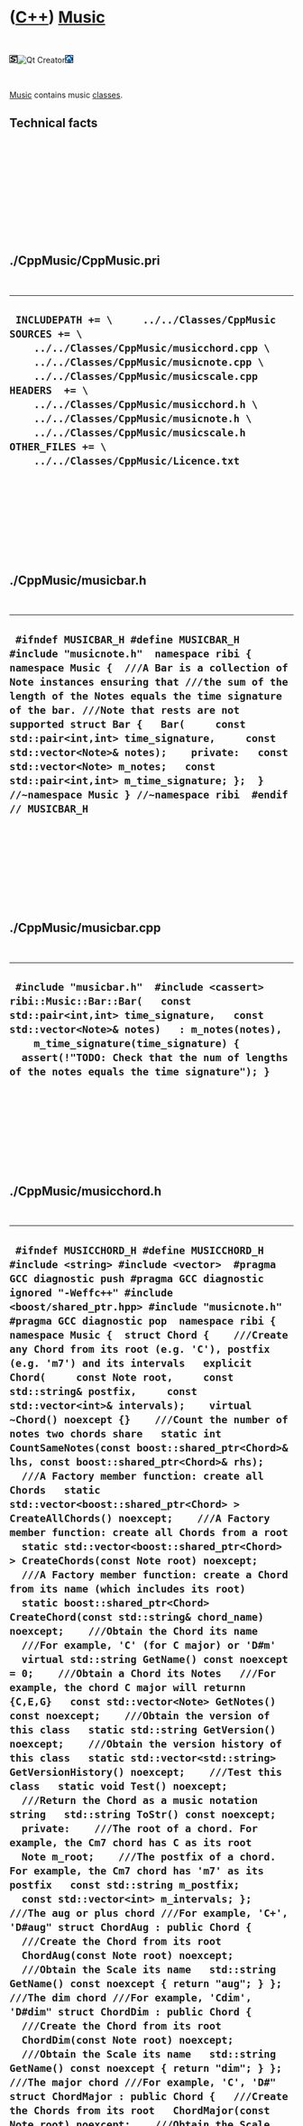 



 

 

 

 

 

([C++](Cpp.md)) [Music](CppMusic.md)
======================================

 

![STL](PicStl.png)![Qt
Creator](PicQtCreator.png)![Lubuntu](PicLubuntu.png)

 

[Music](CppMusic.md) contains music [classes](CppClass.md).

Technical facts
---------------

 

 

 

 

 

 

./CppMusic/CppMusic.pri
-----------------------

 

  --------------------------------------------------------------------------------------------------------------------------------------------------------------------------------------------------------------------------------------------------------------------------------------------------------------------------------------------------------------------------------------------------
  ` INCLUDEPATH += \     ../../Classes/CppMusic  SOURCES += \     ../../Classes/CppMusic/musicchord.cpp \     ../../Classes/CppMusic/musicnote.cpp \     ../../Classes/CppMusic/musicscale.cpp  HEADERS  += \     ../../Classes/CppMusic/musicchord.h \     ../../Classes/CppMusic/musicnote.h \     ../../Classes/CppMusic/musicscale.h  OTHER_FILES += \     ../../Classes/CppMusic/Licence.txt`
  --------------------------------------------------------------------------------------------------------------------------------------------------------------------------------------------------------------------------------------------------------------------------------------------------------------------------------------------------------------------------------------------------

 

 

 

 

 

./CppMusic/musicbar.h
---------------------

 

  ------------------------------------------------------------------------------------------------------------------------------------------------------------------------------------------------------------------------------------------------------------------------------------------------------------------------------------------------------------------------------------------------------------------------------------------------------------------------------------------------------------------------------------------------------
  ` #ifndef MUSICBAR_H #define MUSICBAR_H  #include "musicnote.h"  namespace ribi { namespace Music {  ///A Bar is a collection of Note instances ensuring that ///the sum of the length of the Notes equals the time signature of the bar. ///Note that rests are not supported struct Bar {   Bar(     const std::pair<int,int> time_signature,     const std::vector<Note>& notes);    private:   const std::vector<Note> m_notes;   const std::pair<int,int> m_time_signature; };  } //~namespace Music } //~namespace ribi  #endif // MUSICBAR_H`
  ------------------------------------------------------------------------------------------------------------------------------------------------------------------------------------------------------------------------------------------------------------------------------------------------------------------------------------------------------------------------------------------------------------------------------------------------------------------------------------------------------------------------------------------------------

 

 

 

 

 

./CppMusic/musicbar.cpp
-----------------------

 

  ----------------------------------------------------------------------------------------------------------------------------------------------------------------------------------------------------------------------------------------------------------------------------------------------------------
  ` #include "musicbar.h"  #include <cassert>   ribi::Music::Bar::Bar(   const std::pair<int,int> time_signature,   const std::vector<Note>& notes)   : m_notes(notes),     m_time_signature(time_signature) {   assert(!"TODO: Check that the num of lengths of the notes equals the time signature"); }`
  ----------------------------------------------------------------------------------------------------------------------------------------------------------------------------------------------------------------------------------------------------------------------------------------------------------

 

 

 

 

 

./CppMusic/musicchord.h
-----------------------

 

  ----------------------------------------------------------------------------------------------------------------------------------------------------------------------------------------------------------------------------------------------------------------------------------------------------------------------------------------------------------------------------------------------------------------------------------------------------------------------------------------------------------------------------------------------------------------------------------------------------------------------------------------------------------------------------------------------------------------------------------------------------------------------------------------------------------------------------------------------------------------------------------------------------------------------------------------------------------------------------------------------------------------------------------------------------------------------------------------------------------------------------------------------------------------------------------------------------------------------------------------------------------------------------------------------------------------------------------------------------------------------------------------------------------------------------------------------------------------------------------------------------------------------------------------------------------------------------------------------------------------------------------------------------------------------------------------------------------------------------------------------------------------------------------------------------------------------------------------------------------------------------------------------------------------------------------------------------------------------------------------------------------------------------------------------------------------------------------------------------------------------------------------------------------------------------------------------------------------------------------------------------------------------------------------------------------------------------------------------------------------------------------------------------------------------------------------------------------------------------------------------------------------------------------------------------------------------------------------------------------------------------------------------------------------------------------------------------------------------------------------------------------------------------------------------------------------------------------------------------------------------------------------------------------------------------------------------------------------------------------------------------------------------------------------------------------------------------------------------------------------------------------------------------------------------------------------------------------------------------------------------------------------------------------------------------------------------------------------------------------------------------------------------------------------------------------------------------------------------------------------------------------------------------------------------------------------------------------------------------------------------------------------------------------------------------------------------------------------------------------------------------------------------------------------------------------------------------------------------------------------------------------------------------------------------------------------------------------------------------------------------------------------------------------------------------------------------------------------------------------------------------------------------------------------------------------------------------------
  ` #ifndef MUSICCHORD_H #define MUSICCHORD_H  #include <string> #include <vector>  #pragma GCC diagnostic push #pragma GCC diagnostic ignored "-Weffc++" #include <boost/shared_ptr.hpp> #include "musicnote.h" #pragma GCC diagnostic pop  namespace ribi {  namespace Music {  struct Chord {    ///Create any Chord from its root (e.g. 'C'), postfix (e.g. 'm7') and its intervals   explicit Chord(     const Note root,     const std::string& postfix,     const std::vector<int>& intervals);    virtual ~Chord() noexcept {}    ///Count the number of notes two chords share   static int CountSameNotes(const boost::shared_ptr<Chord>& lhs, const boost::shared_ptr<Chord>& rhs);    ///A Factory member function: create all Chords   static std::vector<boost::shared_ptr<Chord> > CreateAllChords() noexcept;    ///A Factory member function: create all Chords from a root   static std::vector<boost::shared_ptr<Chord> > CreateChords(const Note root) noexcept;    ///A Factory member function: create a Chord from its name (which includes its root)   static boost::shared_ptr<Chord> CreateChord(const std::string& chord_name) noexcept;    ///Obtain the Chord its name   ///For example, 'C' (for C major) or 'D#m'   virtual std::string GetName() const noexcept = 0;    ///Obtain a Chord its Notes   ///For example, the chord C major will returnn {C,E,G}   const std::vector<Note> GetNotes() const noexcept;    ///Obtain the version of this class   static std::string GetVersion() noexcept;    ///Obtain the version history of this class   static std::vector<std::string> GetVersionHistory() noexcept;    ///Test this class   static void Test() noexcept;    ///Return the Chord as a music notation string   std::string ToStr() const noexcept;    private:    ///The root of a chord. For example, the Cm7 chord has C as its root   Note m_root;    ///The postfix of a chord. For example, the Cm7 chord has 'm7' as its postfix   const std::string m_postfix;    const std::vector<int> m_intervals; };  ///The aug or plus chord ///For example, 'C+', 'D#aug" struct ChordAug : public Chord {   ///Create the Chord from its root   ChordAug(const Note root) noexcept;    ///Obtain the Scale its name   std::string GetName() const noexcept { return "aug"; } };  ///The dim chord ///For example, 'Cdim', 'D#dim" struct ChordDim : public Chord {   ///Create the Chord from its root   ChordDim(const Note root) noexcept;    ///Obtain the Scale its name   std::string GetName() const noexcept { return "dim"; } };  ///The major chord ///For example, 'C', 'D#" struct ChordMajor : public Chord {   ///Create the Chords from its root   ChordMajor(const Note root) noexcept;    ///Obtain the Scale its name   std::string GetName() const noexcept { return "major"; } };  ///The minor chord ///For example, 'Cm', 'D#m" struct ChordMinor : public Chord {   ///Create the Chord from its root   ChordMinor(const Note root) noexcept;    ///Obtain the Scale its name   std::string GetName() const noexcept { return "minor"; } };  ///The 6 chord ///For example, 'C6', 'D#6" struct Chord6 : public Chord {   ///Create the Chord from its root   Chord6(const Note root) noexcept;    ///Obtain the Scale its name   std::string GetName() const noexcept { return "6"; } };  ///The minor 6 chord ///For example, 'Cm6', 'D#m6" struct ChordMinor6 : public Chord {   ///Create the Chord from its root   ChordMinor6(const Note root) noexcept;    ///Obtain the Scale its name   std::string GetName() const noexcept { return "m6"; } };  ///The 7 chord ///For example, 'C7', 'D#7" struct Chord7 : public Chord {   ///Create the Chord from its root   Chord7(const Note root) noexcept;    ///Obtain the Scale its name   std::string GetName() const noexcept { return "7"; } };  ///The minor 7 chord ///For example, 'C7', 'D#7" struct ChordMinor7 : public Chord {   ///Create the Chord from its root   ChordMinor7(const Note root) noexcept;    ///Obtain the Scale its name   std::string GetName() const noexcept { return "m7"; } };  } //~namespace Music  } //~namespace ribi  #endif // MUSICCHORD_H`
  ----------------------------------------------------------------------------------------------------------------------------------------------------------------------------------------------------------------------------------------------------------------------------------------------------------------------------------------------------------------------------------------------------------------------------------------------------------------------------------------------------------------------------------------------------------------------------------------------------------------------------------------------------------------------------------------------------------------------------------------------------------------------------------------------------------------------------------------------------------------------------------------------------------------------------------------------------------------------------------------------------------------------------------------------------------------------------------------------------------------------------------------------------------------------------------------------------------------------------------------------------------------------------------------------------------------------------------------------------------------------------------------------------------------------------------------------------------------------------------------------------------------------------------------------------------------------------------------------------------------------------------------------------------------------------------------------------------------------------------------------------------------------------------------------------------------------------------------------------------------------------------------------------------------------------------------------------------------------------------------------------------------------------------------------------------------------------------------------------------------------------------------------------------------------------------------------------------------------------------------------------------------------------------------------------------------------------------------------------------------------------------------------------------------------------------------------------------------------------------------------------------------------------------------------------------------------------------------------------------------------------------------------------------------------------------------------------------------------------------------------------------------------------------------------------------------------------------------------------------------------------------------------------------------------------------------------------------------------------------------------------------------------------------------------------------------------------------------------------------------------------------------------------------------------------------------------------------------------------------------------------------------------------------------------------------------------------------------------------------------------------------------------------------------------------------------------------------------------------------------------------------------------------------------------------------------------------------------------------------------------------------------------------------------------------------------------------------------------------------------------------------------------------------------------------------------------------------------------------------------------------------------------------------------------------------------------------------------------------------------------------------------------------------------------------------------------------------------------------------------------------------------------------------------------------------------------------------

 

 

 

 

 

./CppMusic/musicchord.cpp
-------------------------

 

  -----------------------------------------------------------------------------------------------------------------------------------------------------------------------------------------------------------------------------------------------------------------------------------------------------------------------------------------------------------------------------------------------------------------------------------------------------------------------------------------------------------------------------------------------------------------------------------------------------------------------------------------------------------------------------------------------------------------------------------------------------------------------------------------------------------------------------------------------------------------------------------------------------------------------------------------------------------------------------------------------------------------------------------------------------------------------------------------------------------------------------------------------------------------------------------------------------------------------------------------------------------------------------------------------------------------------------------------------------------------------------------------------------------------------------------------------------------------------------------------------------------------------------------------------------------------------------------------------------------------------------------------------------------------------------------------------------------------------------------------------------------------------------------------------------------------------------------------------------------------------------------------------------------------------------------------------------------------------------------------------------------------------------------------------------------------------------------------------------------------------------------------------------------------------------------------------------------------------------------------------------------------------------------------------------------------------------------------------------------------------------------------------------------------------------------------------------------------------------------------------------------------------------------------------------------------------------------------------------------------------------------------------------------------------------------------------------------------------------------------------------------------------------------------------------------------------------------------------------------------------------------------------------------------------------------------------------------------------------------------------------------------------------------------------------------------------------------------------------------------------------------------------------------------------------------------------------------------------------------------------------------------------------------------------------------------------------------------------------------------------------------------------------------------------------------------------------------------------------------------------------------------------------------------------------------------------------------------------------------------------------------------------------------------------------------------------------------------------------------------------------------------------------------------------------------------------------------------------------------------------------------------------------------------------------------------------------------------------------------------------------------------------------------------------------------------------------------------------------------------------------------------------------------------------------------------------------------------------------------------------------------------------------------------------------------------------------------------------------------------------------------------------------------------------------------------------------------------------------------------------------------------------------------------------------------------------------------------------------------------------------------------------------------------------------------------------------------------------------------------------------------------------------------------------------------------
  ` #pragma GCC diagnostic push #pragma GCC diagnostic ignored "-Weffc++" #include "musicchord.h" #include <set> #include <boost/make_shared.hpp> #pragma GCC diagnostic pop  ribi::Music::Chord::Chord(   const Note root,   const std::string& postfix,   const std::vector<int>& intervals)   : m_root(root), m_postfix(postfix), m_intervals(intervals) {   #ifndef NDEBUG   Test();   #endif  }  int ribi::Music::Chord::CountSameNotes(const boost::shared_ptr<Chord>& lhs, const boost::shared_ptr<Chord>& rhs) {   assert(lhs);   assert(rhs);   //The indices of the notes   std::set<int> x;   {     const std::vector<Music::Note> tmp = lhs->GetNotes();     std::transform(tmp.begin(),tmp.end(),std::inserter(x,x.begin()),       [](const Music::Note& note) { return note.ToInt(); } );   }   std::set<int> y;   {     const std::vector<Music::Note> tmp = rhs->GetNotes();     std::transform(tmp.begin(),tmp.end(),std::inserter(y,y.begin()),       [](const Music::Note& note) { return note.ToInt(); } );   }   std::set<int> z;   std::set_intersection(x.begin(),x.end(),y.begin(),y.end(),std::inserter(z,z.begin()));   return static_cast<int>(z.size()); }   std::vector<boost::shared_ptr<ribi::Music::Chord> > ribi::Music::Chord::CreateAllChords() noexcept {   std::vector<boost::shared_ptr<Chord> > v;   std::vector<Note> notes = Note::GetAllNotes();   std::for_each(notes.begin(),notes.end(),     [&v](const Note& note)     {       const std::vector<boost::shared_ptr<Chord> > w = CreateChords(note);       v.insert(v.end(),w.begin(),w.end());     }   );   return v; }  std::vector<boost::shared_ptr<ribi::Music::Chord> > ribi::Music::Chord::CreateChords(const Note root) noexcept {    return   {     boost::make_shared<ChordAug   >(root),     boost::make_shared<ChordDim   >(root),     boost::make_shared<ChordMajor >(root),     boost::make_shared<ChordMinor >(root),     boost::make_shared<Chord6     >(root),     boost::make_shared<ChordMinor6>(root),     boost::make_shared<Chord7     >(root),     boost::make_shared<ChordMinor7>(root)   }; }  boost::shared_ptr<ribi::Music::Chord> ribi::Music::Chord::CreateChord(const std::string& chord_name) noexcept {   std::vector<boost::shared_ptr<Chord> > v = CreateAllChords();   const auto i = std::find_if(v.begin(),v.end(),     [chord_name](const boost::shared_ptr<Chord>& chord)     {       return chord->ToStr() == chord_name;     }   );   assert(i != v.end());   return *i;    /*   assert(!chord_name.empty());   //Get the root   Note root = Note(chord_name.substr(0,1);   try   {     //Even if the chord_name was 'C' (so a substring of length 2 is not possible),     //also this exception is caught     Note perhaps_root = Note(chord_name.substr(0,2);     root = perhaps_root;   }   catch (std::exception&)   {     //No worries   }   //Read the chord type   const std::string chord_type     = chord_name.substr(       root.ToStr().size(),       chord_name.size() - root.ToStr().size());   if (chord_type.empty()) return boost::shared_ptr<Chord>(new ChordMajor(root));   */ }  const std::vector<ribi::Music::Note> ribi::Music::Chord::GetNotes() const noexcept {   std::vector<Note> notes;   Note cur = m_root;   notes.push_back(cur);   std::for_each(m_intervals.begin(),m_intervals.end(),     [&cur,&notes](const int interval)     {       cur = Note( (cur.ToInt() + interval) % 12);       notes.push_back(cur);     }   );   return notes; }  std::string ribi::Music::Chord::GetVersion() noexcept {   return "1.0"; }  std::vector<std::string> ribi::Music::Chord::GetVersionHistory() noexcept {   return {     "2012-08-10: version 1.0: initial version"   }; }  void ribi::Music::Chord::Test() noexcept {   {     static bool is_tested{false};     if (is_tested) return;     is_tested = true;   } }  std::string ribi::Music::Chord::ToStr() const noexcept {   return m_root.ToStr() + m_postfix; }  ribi::Music::ChordAug::ChordAug(const Note root) noexcept   : Chord(root,"+",{4,4}) {  }  ribi::Music::ChordDim::ChordDim(const Note root) noexcept   : Chord(Note(root.ToInt() + 3),"dim",{3,3}) {  }  ribi::Music::ChordMajor::ChordMajor(const Note root) noexcept   : Chord(root,"",{4,3}) {  }  ribi::Music::ChordMinor::ChordMinor(const Note root) noexcept   : Chord(root,"m",{3,4}) {  }  ribi::Music::Chord6::Chord6(const Note root) noexcept   : Chord(root,"6",{4,3,2}) {  }  ribi::Music::ChordMinor6::ChordMinor6(const Note root) noexcept   : Chord(root,"m6",{3,4,2}) {  }  ribi::Music::Chord7::Chord7(const Note root) noexcept   : Chord(Note(root.ToInt() + 4),"7",{3,3}) {  }  ribi::Music::ChordMinor7::ChordMinor7(const Note root) noexcept   : Chord(Note(root.ToInt() + 3),"m7",{4,3}) {  }`
  -----------------------------------------------------------------------------------------------------------------------------------------------------------------------------------------------------------------------------------------------------------------------------------------------------------------------------------------------------------------------------------------------------------------------------------------------------------------------------------------------------------------------------------------------------------------------------------------------------------------------------------------------------------------------------------------------------------------------------------------------------------------------------------------------------------------------------------------------------------------------------------------------------------------------------------------------------------------------------------------------------------------------------------------------------------------------------------------------------------------------------------------------------------------------------------------------------------------------------------------------------------------------------------------------------------------------------------------------------------------------------------------------------------------------------------------------------------------------------------------------------------------------------------------------------------------------------------------------------------------------------------------------------------------------------------------------------------------------------------------------------------------------------------------------------------------------------------------------------------------------------------------------------------------------------------------------------------------------------------------------------------------------------------------------------------------------------------------------------------------------------------------------------------------------------------------------------------------------------------------------------------------------------------------------------------------------------------------------------------------------------------------------------------------------------------------------------------------------------------------------------------------------------------------------------------------------------------------------------------------------------------------------------------------------------------------------------------------------------------------------------------------------------------------------------------------------------------------------------------------------------------------------------------------------------------------------------------------------------------------------------------------------------------------------------------------------------------------------------------------------------------------------------------------------------------------------------------------------------------------------------------------------------------------------------------------------------------------------------------------------------------------------------------------------------------------------------------------------------------------------------------------------------------------------------------------------------------------------------------------------------------------------------------------------------------------------------------------------------------------------------------------------------------------------------------------------------------------------------------------------------------------------------------------------------------------------------------------------------------------------------------------------------------------------------------------------------------------------------------------------------------------------------------------------------------------------------------------------------------------------------------------------------------------------------------------------------------------------------------------------------------------------------------------------------------------------------------------------------------------------------------------------------------------------------------------------------------------------------------------------------------------------------------------------------------------------------------------------------------------------------------------------------------------------------------------

 

 

 

 

 

./CppMusic/musicfwd.h
---------------------

 

  ---------------------------------------------------------------------------------------------------------------------------------------------------
  ` #ifndef MUSICFWD_H #define MUSICFWD_H  namespace Music {  struct Chord; struct Note; struct Scale;  } //~namespace Music  #endif // MUSICFWD_H`
  ---------------------------------------------------------------------------------------------------------------------------------------------------

 

 

 

 

 

./CppMusic/musicnote.h
----------------------

 

  ----------------------------------------------------------------------------------------------------------------------------------------------------------------------------------------------------------------------------------------------------------------------------------------------------------------------------------------------------------------------------------------------------------------------------------------------------------------------------------------------------------------------------------------------------------------------------------------------------------------------------------------------------------------------------------------------------------------------------------------------------------------------------------------------------------------------------------------------------------------------------------------------------------------------------------------------------------------------------------------------------------------------------------------------------------------------------------------------------------------------------------------------------------------------------------------------------------------------------------------------------------------------------------------------------------------------------------------------------------------------------------------------------------------------------------------------------------------------------------------------------------------------------------------------------------------------------------------------------------------------------------------------------------------------------------------------------------------------------------------------------------------------------------------------------------------------------------------------------
  ` #ifndef MUSICNOTE_H #define MUSICNOTE_H  #include <string> #include <vector>  namespace ribi {  namespace Music {  ///Note class, e.g. 'C with length 1/1' struct Note {   enum class Letter { A,B,C,D,E,F,G };   enum class Accidental { none, flat, sharp };    ///Create a Note from an integer, always uses the sharp for an accidental   ///Examples: 0 = C, 1 = C#, 2 = D, 3 = D#   ///Throws an exception when i is out of range   explicit Note(const int i, const std::pair<int,int>& length = {0,1} );    ///Create a Note from a std::string.   ///Throws an exception when string is invalid   explicit Note(const std::string& s, const std::pair<int,int>& length = {0,1} );    ///Create a Note from a Letter and Accidental, will always succeed   explicit Note(     const Letter letter = Letter::C,     const Accidental accidental = Accidental::none,     const std::pair<int,int>& length = {0,1}   ) noexcept;    ///A Factory member function to create all notes   static const std::vector<Note> GetAllNotes() noexcept;    ///Obtain the version of this class   static std::string GetVersion() noexcept;    ///Obtain the version history of this class   static std::vector<std::string> GetVersionHistory() noexcept;    #ifndef NDEBUG   ///Test this class   static void Test() noexcept;   #endif    ///Convert a note to an integer   ///Examples: C = 0, C# = 1, Db = 1, D = 2   int ToInt() const noexcept;    ///Convert a note to a string   std::string ToStr() const noexcept;     private:   Accidental m_accidental;    ///An x/yth note, e.g 1/4th   std::pair<int,int> m_length;     Letter m_letter; };  bool operator==(const Note& lhs, const Note& rhs) noexcept; bool operator<(const Note& lhs, const Note& rhs) noexcept;  } //~namespace Music  } //~namespace ribi  #endif // MUSICNOTE_H`
  ----------------------------------------------------------------------------------------------------------------------------------------------------------------------------------------------------------------------------------------------------------------------------------------------------------------------------------------------------------------------------------------------------------------------------------------------------------------------------------------------------------------------------------------------------------------------------------------------------------------------------------------------------------------------------------------------------------------------------------------------------------------------------------------------------------------------------------------------------------------------------------------------------------------------------------------------------------------------------------------------------------------------------------------------------------------------------------------------------------------------------------------------------------------------------------------------------------------------------------------------------------------------------------------------------------------------------------------------------------------------------------------------------------------------------------------------------------------------------------------------------------------------------------------------------------------------------------------------------------------------------------------------------------------------------------------------------------------------------------------------------------------------------------------------------------------------------------------------------

 

 

 

 

 

./CppMusic/musicnote.cpp
------------------------

 

  ---------------------------------------------------------------------------------------------------------------------------------------------------------------------------------------------------------------------------------------------------------------------------------------------------------------------------------------------------------------------------------------------------------------------------------------------------------------------------------------------------------------------------------------------------------------------------------------------------------------------------------------------------------------------------------------------------------------------------------------------------------------------------------------------------------------------------------------------------------------------------------------------------------------------------------------------------------------------------------------------------------------------------------------------------------------------------------------------------------------------------------------------------------------------------------------------------------------------------------------------------------------------------------------------------------------------------------------------------------------------------------------------------------------------------------------------------------------------------------------------------------------------------------------------------------------------------------------------------------------------------------------------------------------------------------------------------------------------------------------------------------------------------------------------------------------------------------------------------------------------------------------------------------------------------------------------------------------------------------------------------------------------------------------------------------------------------------------------------------------------------------------------------------------------------------------------------------------------------------------------------------------------------------------------------------------------------------------------------------------------------------------------------------------------------------------------------------------------------------------------------------------------------------------------------------------------------------------------------------------------------------------------------------------------------------------------------------------------------------------------------------------------------------------------------------------------------------------------------------------------------------------------------------------------------------------------------------------------------------------------------------------------------------------------------------------------------------------------------------------------------------------------------------------------------------------------------------------------------------------------------------------------------------------------------------------------------------------------------------------------------------------------------------------------------------------------------------------------------------------------------------------------------------------------------------------------------------------------------------------------------------------------------------------------------------------------------------------------------------------------------------------------------------------------------------------------------------------------------------------------------------------------------------------------------------------------------------------------------------------------------------------------------------------------------------------------------------------------------------------------------------------------------------------------------------------------------------------------------------------------------------------------------------------------------------------------------------------------------------------------------------------------------------------------------------------------------------------------------------------------------------------------------------------------------------------------------------------------------------------------------------------------------------------------------------------------------------------------------------------------------------------------------------------------------------------------------------------------------------------------------------------------------------------------------------------------------------------------------------------------------------------------------------------------------------------------------------------------------------------------------------------------------
  `   #include "musicnote.h"  #include <cassert> #include <stdexcept> #include <vector>  #include "trace.h"  ribi::Music::Note::Note(const int i, const std::pair<int,int>& length)   : m_accidental(ribi::Music::Note::Accidental::none),     m_length(length),     m_letter(ribi::Music::Note::Letter::C) {   #ifndef NDEBUG   Test();   #endif    switch (i % 12)   {     case  0: m_letter = Letter::C; m_accidental = Accidental::none ; break;     case  1: m_letter = Letter::C; m_accidental = Accidental::sharp; break;     case  2: m_letter = Letter::D; m_accidental = Accidental::none ; break;     case  3: m_letter = Letter::D; m_accidental = Accidental::sharp; break;     case  4: m_letter = Letter::E; m_accidental = Accidental::none ; break;     case  5: m_letter = Letter::F; m_accidental = Accidental::none ; break;     case  6: m_letter = Letter::F; m_accidental = Accidental::sharp; break;     case  7: m_letter = Letter::G; m_accidental = Accidental::none ; break;     case  8: m_letter = Letter::G; m_accidental = Accidental::sharp; break;     case  9: m_letter = Letter::A; m_accidental = Accidental::none ; break;     case 10: m_letter = Letter::A; m_accidental = Accidental::sharp; break;     case 11: m_letter = Letter::B; m_accidental = Accidental::none ; break;     default:       TRACE(i);       assert(!"Should not get here");       throw std::logic_error("Invalid value for note; must be in range [0,12>");   } }  ribi::Music::Note::Note(const std::string& s, const std::pair<int,int>& length)   : m_accidental(ribi::Music::Note::Accidental::none),     m_length(length),     m_letter(ribi::Music::Note::Letter::C) {   #ifndef NDEBUG   Test();   #endif   if (s.empty()) throw std::logic_error("A music note must not be empty");   if (s[0] < 'A' || s[0] > 'G') throw std::logic_error("A music note must start with a capital letter from A to and including G");   if (s.size() > 2) throw std::logic_error("A music note cannot consist of more than two character");   if (s.size() == 2 && (s[1] != '#' && s[1] != 'b'))   {     TRACE(s);     throw std::logic_error("A music note's second character must be either absent, '#' or 'b'");   }   switch (s[0])   {     case 'C': m_letter = Letter::C; break;     case 'D': m_letter = Letter::D; break;     case 'E': m_letter = Letter::E; break;     case 'F': m_letter = Letter::F; break;     case 'G': m_letter = Letter::G; break;     case 'A': m_letter = Letter::A; break;     case 'B': m_letter = Letter::B; break;   }   if (s.size() == 2)   {     switch (s[1])     {       case '#': m_accidental = Accidental::sharp; break;       case 'b': m_accidental = Accidental::flat; break;     }   }   else   {     m_accidental = Accidental::none;   } }  ribi::Music::Note::Note(   const Letter letter,   const Accidental accidental,   const std::pair<int,int>& length) noexcept   : m_accidental(accidental),     m_length(length),     m_letter(letter)  {   #ifndef NDEBUG   Test();   #endif  }  const std::vector<ribi::Music::Note> ribi::Music::Note::GetAllNotes() noexcept {   std::vector<Note> v;   for (int i=0; i!=12; ++i)   {     v.push_back(Note(i));   }   return v; }  std::string ribi::Music::Note::GetVersion() noexcept {   return "1.0"; }  std::vector<std::string> ribi::Music::Note::GetVersionHistory() noexcept {   return {     "2012-08-10: version 1.0: initial version"   }; }  #ifndef NDEBUG void ribi::Music::Note::Test() noexcept {   //Test exactly once   {     static bool is_tested{false};     if (is_tested) return;     is_tested = true;   }   //Test ToInt   {     assert(Note(Letter::C).ToInt() == 0);     assert(Note(0).ToInt() == 0);     assert(Note(0).ToStr() == "C");   } } #endif  int ribi::Music::Note::ToInt() const noexcept {   int x = 0;   switch (m_letter)   {     case Letter::C: x =  0; break;     case Letter::D: x =  2; break;     case Letter::E: x =  4; break;     case Letter::F: x =  5; break;     case Letter::G: x =  7; break;     case Letter::A: x =  9; break;     case Letter::B: x = 11; break;   }   switch (m_accidental)   {     case Accidental::none : break;     case Accidental::sharp: ++x; break;     case Accidental::flat : --x; break;   }   x += 12;   x %= 12;   assert(x >= 0); assert(x < 12);   return x; }  std::string ribi::Music::Note::ToStr() const noexcept {   std::string s;   switch (m_letter)   {     case Letter::C: s = "C"; break;     case Letter::D: s = "D"; break;     case Letter::E: s = "E"; break;     case Letter::F: s = "F"; break;     case Letter::G: s = "G"; break;     case Letter::A: s = "A"; break;     case Letter::B: s = "B"; break;   }   switch (m_accidental)   {     case Accidental::none : break;     case Accidental::sharp: s+="#"; break;     case Accidental::flat : s+="b"; break;   }   return s; }  bool ribi::Music::operator==(const Note& lhs, const Note& rhs) noexcept {   return lhs.ToInt() == rhs.ToInt(); }  bool ribi::Music::operator<(const Note& lhs, const Note& rhs) noexcept {   return lhs.ToInt() < rhs.ToInt(); }`
  ---------------------------------------------------------------------------------------------------------------------------------------------------------------------------------------------------------------------------------------------------------------------------------------------------------------------------------------------------------------------------------------------------------------------------------------------------------------------------------------------------------------------------------------------------------------------------------------------------------------------------------------------------------------------------------------------------------------------------------------------------------------------------------------------------------------------------------------------------------------------------------------------------------------------------------------------------------------------------------------------------------------------------------------------------------------------------------------------------------------------------------------------------------------------------------------------------------------------------------------------------------------------------------------------------------------------------------------------------------------------------------------------------------------------------------------------------------------------------------------------------------------------------------------------------------------------------------------------------------------------------------------------------------------------------------------------------------------------------------------------------------------------------------------------------------------------------------------------------------------------------------------------------------------------------------------------------------------------------------------------------------------------------------------------------------------------------------------------------------------------------------------------------------------------------------------------------------------------------------------------------------------------------------------------------------------------------------------------------------------------------------------------------------------------------------------------------------------------------------------------------------------------------------------------------------------------------------------------------------------------------------------------------------------------------------------------------------------------------------------------------------------------------------------------------------------------------------------------------------------------------------------------------------------------------------------------------------------------------------------------------------------------------------------------------------------------------------------------------------------------------------------------------------------------------------------------------------------------------------------------------------------------------------------------------------------------------------------------------------------------------------------------------------------------------------------------------------------------------------------------------------------------------------------------------------------------------------------------------------------------------------------------------------------------------------------------------------------------------------------------------------------------------------------------------------------------------------------------------------------------------------------------------------------------------------------------------------------------------------------------------------------------------------------------------------------------------------------------------------------------------------------------------------------------------------------------------------------------------------------------------------------------------------------------------------------------------------------------------------------------------------------------------------------------------------------------------------------------------------------------------------------------------------------------------------------------------------------------------------------------------------------------------------------------------------------------------------------------------------------------------------------------------------------------------------------------------------------------------------------------------------------------------------------------------------------------------------------------------------------------------------------------------------------------------------------------------------------------------------------------------------------------------

 

 

 

 

 

./CppMusic/musicscale.h
-----------------------

 

  -------------------------------------------------------------------------------------------------------------------------------------------------------------------------------------------------------------------------------------------------------------------------------------------------------------------------------------------------------------------------------------------------------------------------------------------------------------------------------------------------------------------------------------------------------------------------------------------------------------------------------------------------------------------------------------------------------------------------------------------------------------------------------------------------------------------------------------------------------------------------------------------------------------------------------------------------------------------------------------------------------------------------------------------------------------------------------------------------------------------------------------------------------------------------------------------------------------------------------------------------------------------------------------------------------------------------------------------------------------------------------------------------------------------------------------------------------------------------------------------------------------------------------------------------------------------------------------------------------------------------------------------------------------------------------------------------------------------------------------------------------------------------------------------------------------------------------------------------------------------------------------------------------------------------------------------------------------------------------------------------------------------------------------------------------------------------------------------------------------------------------------------------------------------------------------------------------------------------------------------------------------------------------------------------------------------------------------------------------------------------------------------------------------------------------------------------------------------------------------------------------------------------------------------------------------------------------------------------------------------------------------------------------------------------------------------------------------------------------------------------------------------------------------------------------------------------------------------------------------------------------------------------------------------------------------------------------------------------------------------------------------------------------------------------------------------------------------------------------------------------------------------------------------------------------------------------------------------------------------------------------------------------------------------------------------------------------------------------------------------------------------------------------------------------------------------------------------------------------------------------------------------------------------------------------------------------------------------------------------------------------------------------------------------------------------------------------------------------------------------------------------------------------------------------------------------------------------------------------------------------------------------------------------------------------------------------------------------------------------------------------------------------------------------------------------------------------------------------------------------------------------------------------------------------------------------------------------------------------------------
  ` #ifndef MUSICSCALE_H #define MUSICSCALE_H  #include <vector> #pragma GCC diagnostic push #pragma GCC diagnostic ignored "-Weffc++" #include <boost/shared_ptr.hpp> #include "musicnote.h" #pragma GCC diagnostic pop  namespace ribi {  namespace Music {  struct Chord;  struct Scale {   ///Create a Scale from its root and its intervals   explicit Scale(const Note root, const std::vector<int>& intervals);    virtual ~Scale() noexcept {}    ///A Factory member function: create all Scales from a root   static std::vector<boost::shared_ptr<Scale> > CreateScales(const Note root) noexcept;    ///A Factory member function: create a Scale from its name and root   static boost::shared_ptr<Scale> CreateScale(     const std::string& scale_name,     const Note root);    ///Does the Chord fit in this Scale?   bool Fits(const boost::shared_ptr<Chord>& chord) const noexcept;    ///Obtain the Scale its name   ///For example, 'Major' or 'Moll-Dur subdominant'   virtual std::string GetName() const noexcept = 0;    ///Obtain a Scale its Notes   ///For example, C major will returnn {A,B,C,D,E,F,G}   const std::vector<Note> GetNotes() const noexcept;    const Note& GetRoot() const noexcept { return m_root; }    ///Obtain the version of this class   static std::string GetVersion() noexcept;    ///Obtain the version history of this class   static std::vector<std::string> GetVersionHistory() noexcept;    ///Test this class   static void Test() noexcept;    private:   const Note m_root;    ///The intervals between two successive notes   ///For example, the C major scale (notes: C-D-E-F-G-A-B)   ///has intervals 2-2-1-2-2-2   ///The sum of the intervals must always be lower than twelve   const std::vector<int> m_intervals; };  ///The blues scale struct ScaleBlues : public Scale {   ///Create the Scale from its root   ScaleBlues(const Note root) noexcept;    ///Obtain the Scale its name   std::string GetName() const  noexcept{ return "blues"; } };  ///The harminic minor scale struct ScaleHarmonicMinor : public Scale {   ///Create the Scale from its root   ScaleHarmonicMinor(const Note root) noexcept;    ///Obtain the Scale its name   std::string GetName() const noexcept { return "harmonic minor"; } };  ///The hexatonic scale struct ScaleHexatonic : public Scale {   ///Create the Scale from its root   ScaleHexatonic(const Note root) noexcept;    ///Obtain the Scale its name   std::string GetName() const noexcept { return "hexatonic"; } };  ///The hypermajor scale struct ScaleHyperMajor : public Scale {   ///Create the Scale from its root   ScaleHyperMajor(const Note root) noexcept;    ///Obtain the Scale its name   std::string GetName() const noexcept { return "hypermajor"; } };  ///The major scale struct ScaleMajor : public Scale {   ///Create the Scale from its root   ScaleMajor(const Note root) noexcept;    ///Obtain the Scale its name   std::string GetName() const noexcept { return "major"; } };  ///The major pentatonic scale struct ScaleMajorPentatonic : public Scale {   ///Create the Scale from its root   ScaleMajorPentatonic(const Note root) noexcept;    ///Obtain the Scale its name   std::string GetName() const noexcept { return "major pentatonic"; } };  ///The minor pentatonic scale struct ScaleMinorPentatonic : public Scale {   ///Create the Scale from its root   ScaleMinorPentatonic(const Note root) noexcept;    ///Obtain the Scale its name   std::string GetName() const noexcept { return "minor pentatonic"; } };  ///The Moll-dur dominant scale struct ScaleMollDurDominant : public Scale {   ///Create the Scale from its root   ScaleMollDurDominant(const Note root) noexcept;    ///Obtain the Scale its name   std::string GetName() const noexcept { return "moll-dur dominant"; } };  ///The Moll-dur subdominant scale struct ScaleMollDurSubdominant : public Scale {   ///Create the Scale from its root   ScaleMollDurSubdominant(const Note root) noexcept;    ///Obtain the Scale its name   std::string GetName() const noexcept { return "moll-dur subdominant"; } };  } //~namespace Music  } //~namespace ribi  #endif // MUSICSCALE_H`
  -------------------------------------------------------------------------------------------------------------------------------------------------------------------------------------------------------------------------------------------------------------------------------------------------------------------------------------------------------------------------------------------------------------------------------------------------------------------------------------------------------------------------------------------------------------------------------------------------------------------------------------------------------------------------------------------------------------------------------------------------------------------------------------------------------------------------------------------------------------------------------------------------------------------------------------------------------------------------------------------------------------------------------------------------------------------------------------------------------------------------------------------------------------------------------------------------------------------------------------------------------------------------------------------------------------------------------------------------------------------------------------------------------------------------------------------------------------------------------------------------------------------------------------------------------------------------------------------------------------------------------------------------------------------------------------------------------------------------------------------------------------------------------------------------------------------------------------------------------------------------------------------------------------------------------------------------------------------------------------------------------------------------------------------------------------------------------------------------------------------------------------------------------------------------------------------------------------------------------------------------------------------------------------------------------------------------------------------------------------------------------------------------------------------------------------------------------------------------------------------------------------------------------------------------------------------------------------------------------------------------------------------------------------------------------------------------------------------------------------------------------------------------------------------------------------------------------------------------------------------------------------------------------------------------------------------------------------------------------------------------------------------------------------------------------------------------------------------------------------------------------------------------------------------------------------------------------------------------------------------------------------------------------------------------------------------------------------------------------------------------------------------------------------------------------------------------------------------------------------------------------------------------------------------------------------------------------------------------------------------------------------------------------------------------------------------------------------------------------------------------------------------------------------------------------------------------------------------------------------------------------------------------------------------------------------------------------------------------------------------------------------------------------------------------------------------------------------------------------------------------------------------------------------------------------------------------------------------------------------------

 

 

 

 

 

./CppMusic/musicscale.cpp
-------------------------

 

  -------------------------------------------------------------------------------------------------------------------------------------------------------------------------------------------------------------------------------------------------------------------------------------------------------------------------------------------------------------------------------------------------------------------------------------------------------------------------------------------------------------------------------------------------------------------------------------------------------------------------------------------------------------------------------------------------------------------------------------------------------------------------------------------------------------------------------------------------------------------------------------------------------------------------------------------------------------------------------------------------------------------------------------------------------------------------------------------------------------------------------------------------------------------------------------------------------------------------------------------------------------------------------------------------------------------------------------------------------------------------------------------------------------------------------------------------------------------------------------------------------------------------------------------------------------------------------------------------------------------------------------------------------------------------------------------------------------------------------------------------------------------------------------------------------------------------------------------------------------------------------------------------------------------------------------------------------------------------------------------------------------------------------------------------------------------------------------------------------------------------------------------------------------------------------------------------------------------------------------------------------------------------------------------------------------------------------------------------------------------------------------------------------------------------------------------------------------------------------------------------------------------------------------------------------------------------------------------------------------------------------------------------------------------------------------------------------------------------------------------------------------------------------------------------------------------------------------------------------------------------------------------------------------------------------------------------------------------------------------------------------------------------------------------------------------------------------------------------------------------------------------------------------------------------------------------------------------------------------------------------------------------------------------------------------------------------------------------------------------------------------------------------------------------------------------------------------------------------------------------------------------------------------------------------------------------------------------------------------------------------------------------------------------------------------------------------------------------------------------------------------------------------------------------------------------------------------------------------------------------------------------------------------------------------------------------------------------------------------------------------------------------------------------------------------------------------------------------------
  ` #pragma GCC diagnostic push #pragma GCC diagnostic ignored "-Weffc++" #include "musicscale.h"  #include <stdexcept> #include "musicchord.h" #include "trace.h"  #pragma GCC diagnostic pop  ribi::Music::Scale::Scale(const Note root, const std::vector<int>& intervals)   : m_root(root),     m_intervals(intervals) {   #ifndef NDEBUG   Test();   #endif  }  boost::shared_ptr<ribi::Music::Scale> ribi::Music::Scale::CreateScale(     const std::string& scale_name,     const Note root) {   const std::vector<boost::shared_ptr<Scale> > v = CreateScales(root);   const auto i = std::find_if(v.begin(),v.end(),     [scale_name](const boost::shared_ptr<Scale>& scale)     {       return scale->GetName() == scale_name;     }   );   if (i == v.end())   {     TRACE(scale_name);     throw std::logic_error("Scale name is not found");   }   return *i; }  std::vector<boost::shared_ptr<ribi::Music::Scale> > ribi::Music::Scale::CreateScales(const Note root) noexcept {   return   {     boost::shared_ptr<Scale>(new ScaleBlues(root)),     boost::shared_ptr<Scale>(new ScaleHarmonicMinor(root)),     boost::shared_ptr<Scale>(new ScaleHexatonic(root)),     boost::shared_ptr<Scale>(new ScaleHyperMajor(root)),     boost::shared_ptr<Scale>(new ScaleMajor(root)),     boost::shared_ptr<Scale>(new ScaleMajorPentatonic(root)),     boost::shared_ptr<Scale>(new ScaleMinorPentatonic(root)),     boost::shared_ptr<Scale>(new ScaleMollDurDominant(root)),     boost::shared_ptr<Scale>(new ScaleMollDurSubdominant(root)),   }; }  bool ribi::Music::Scale::Fits(const boost::shared_ptr<Chord>& chord) const noexcept {   const std::vector<Note> notes_chord = chord->GetNotes();   const std::vector<Note> notes_scale = this->GetNotes();    //Count mismatches   const int n_mismatch     = std::count_if(notes_chord.begin(),notes_chord.end(),     [notes_scale](const Note& note)     {       //If note from chord cannot be found in scale, return true       return std::find(notes_scale.begin(),notes_scale.end(),note) == notes_scale.end();     }   );   return n_mismatch == 0; }   const std::vector<ribi::Music::Note> ribi::Music::Scale::GetNotes() const noexcept {   std::vector<Note> notes;   Note cur = m_root;   notes.push_back(cur);   std::for_each(m_intervals.begin(),m_intervals.end(),     [&cur,&notes](const int interval)     {       cur = Note( (cur.ToInt() + interval) % 12);       notes.push_back(cur);     }   );   return notes; }  std::string ribi::Music::Scale::GetVersion() noexcept {   return "1.1"; }  std::vector<std::string> ribi::Music::Scale::GetVersionHistory() noexcept {   return {     "2012-08-10: version 1.0: initial version with five different scales",     "2012-08-11: version 1.1: added four scales"   }; }  void ribi::Music::Scale::Test() noexcept {   {     static bool is_tested{false};     if (is_tested) return;     is_tested = true;   } }  ribi::Music::ScaleBlues::ScaleBlues(const Note root) noexcept   : Scale(root, {3,2,1,1,3} ) {  }  //C-D-Eb-F-G-Ab-B // 2 1  2 2 1  3 ribi::Music::ScaleHarmonicMinor::ScaleHarmonicMinor(const Note root) noexcept   : Scale(root, {2,1,2,2,1,3} ) {  }  ribi::Music::ScaleHexatonic::ScaleHexatonic(const Note root) noexcept   : Scale(root, {2,2,2,2,2} ) {  }  ribi::Music::ScaleHyperMajor::ScaleHyperMajor(const Note root) noexcept   : Scale(root, {1,3,1,3,1} ) {  }   ribi::Music::ScaleMajor::ScaleMajor(const Note root) noexcept   : Scale(root, {2,2,1,2,2,2} ) {  }  //C-D-E-G-A // 2 2 3 2 ribi::Music::ScaleMajorPentatonic::ScaleMajorPentatonic(const Note root) noexcept   : Scale(root, {2,2,3,2} ) {  }  //C-Eb-F-G_Bb // 3  2 2 3 ribi::Music::ScaleMinorPentatonic::ScaleMinorPentatonic(const Note root) noexcept   : Scale(root, {3,2,2,3} ) {  }  ribi::Music::ScaleMollDurDominant::ScaleMollDurDominant(const Note root) noexcept   : Scale(root, {2,2,1,2,1,3} ) {  }  ribi::Music::ScaleMollDurSubdominant::ScaleMollDurSubdominant(const Note root) noexcept   : Scale(root, {2,2,1,2,1,2} ) {  }`
  -------------------------------------------------------------------------------------------------------------------------------------------------------------------------------------------------------------------------------------------------------------------------------------------------------------------------------------------------------------------------------------------------------------------------------------------------------------------------------------------------------------------------------------------------------------------------------------------------------------------------------------------------------------------------------------------------------------------------------------------------------------------------------------------------------------------------------------------------------------------------------------------------------------------------------------------------------------------------------------------------------------------------------------------------------------------------------------------------------------------------------------------------------------------------------------------------------------------------------------------------------------------------------------------------------------------------------------------------------------------------------------------------------------------------------------------------------------------------------------------------------------------------------------------------------------------------------------------------------------------------------------------------------------------------------------------------------------------------------------------------------------------------------------------------------------------------------------------------------------------------------------------------------------------------------------------------------------------------------------------------------------------------------------------------------------------------------------------------------------------------------------------------------------------------------------------------------------------------------------------------------------------------------------------------------------------------------------------------------------------------------------------------------------------------------------------------------------------------------------------------------------------------------------------------------------------------------------------------------------------------------------------------------------------------------------------------------------------------------------------------------------------------------------------------------------------------------------------------------------------------------------------------------------------------------------------------------------------------------------------------------------------------------------------------------------------------------------------------------------------------------------------------------------------------------------------------------------------------------------------------------------------------------------------------------------------------------------------------------------------------------------------------------------------------------------------------------------------------------------------------------------------------------------------------------------------------------------------------------------------------------------------------------------------------------------------------------------------------------------------------------------------------------------------------------------------------------------------------------------------------------------------------------------------------------------------------------------------------------------------------------------------------------------------------------------------------------------------------

 

 

 

 

 





 




This page has been created by the [tool](Tools.md)
[CodeToHtml](ToolCodeToHtml.md)
